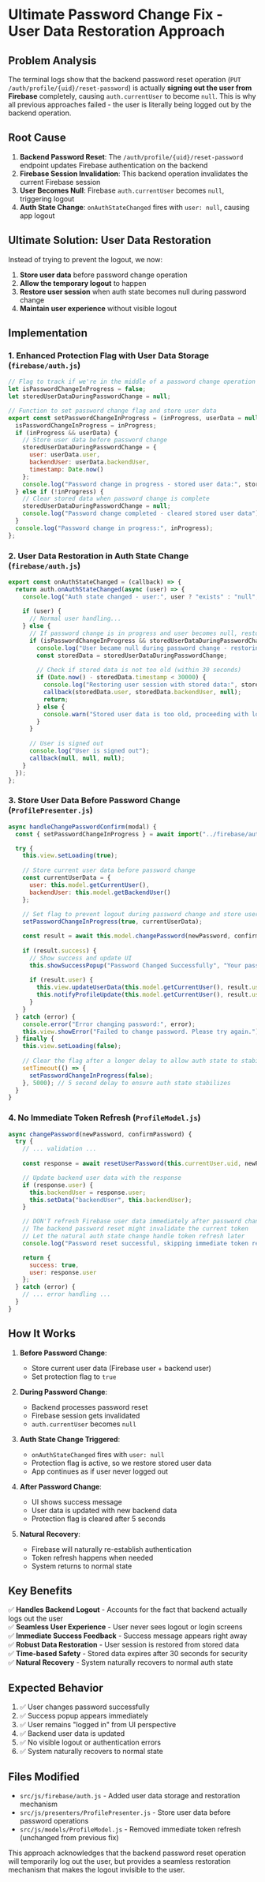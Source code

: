 # Ultimate Password Change Fix - User Data Restoration Approach

## Problem Analysis
The terminal logs show that the backend password reset operation (`PUT /auth/profile/{uid}/reset-password`) is actually **signing out the user from Firebase** completely, causing `auth.currentUser` to become `null`. This is why all previous approaches failed - the user is literally being logged out by the backend operation.

## Root Cause
1. **Backend Password Reset**: The `/auth/profile/{uid}/reset-password` endpoint updates Firebase authentication on the backend
2. **Firebase Session Invalidation**: This backend operation invalidates the current Firebase session
3. **User Becomes Null**: Firebase `auth.currentUser` becomes `null`, triggering logout
4. **Auth State Change**: `onAuthStateChanged` fires with `user: null`, causing app logout

## Ultimate Solution: User Data Restoration

Instead of trying to prevent the logout, we now:
1. **Store user data** before password change operation
2. **Allow the temporary logout** to happen
3. **Restore user session** when auth state becomes null during password change
4. **Maintain user experience** without visible logout

## Implementation

### 1. Enhanced Protection Flag with User Data Storage (`firebase/auth.js`)

```javascript
// Flag to track if we're in the middle of a password change operation
let isPasswordChangeInProgress = false;
let storedUserDataDuringPasswordChange = null;

// Function to set password change flag and store user data
export const setPasswordChangeInProgress = (inProgress, userData = null) => {
  isPasswordChangeInProgress = inProgress;
  if (inProgress && userData) {
    // Store user data before password change
    storedUserDataDuringPasswordChange = {
      user: userData.user,
      backendUser: userData.backendUser,
      timestamp: Date.now()
    };
    console.log("Password change in progress - stored user data:", storedUserDataDuringPasswordChange);
  } else if (!inProgress) {
    // Clear stored data when password change is complete
    storedUserDataDuringPasswordChange = null;
    console.log("Password change completed - cleared stored user data");
  }
  console.log("Password change in progress:", inProgress);
};
```

### 2. User Data Restoration in Auth State Change (`firebase/auth.js`)

```javascript
export const onAuthStateChanged = (callback) => {
  return auth.onAuthStateChanged(async (user) => {
    console.log("Auth state changed - user:", user ? "exists" : "null", "passwordChangeInProgress:", isPasswordChangeInProgress);
    
    if (user) {
      // Normal user handling...
    } else {
      // If password change is in progress and user becomes null, restore the stored user data
      if (isPasswordChangeInProgress && storedUserDataDuringPasswordChange) {
        console.log("User became null during password change - restoring stored user data");
        const storedData = storedUserDataDuringPasswordChange;
        
        // Check if stored data is not too old (within 30 seconds)
        if (Date.now() - storedData.timestamp < 30000) {
          console.log("Restoring user session with stored data:", storedData);
          callback(storedData.user, storedData.backendUser, null);
          return;
        } else {
          console.warn("Stored user data is too old, proceeding with logout");
        }
      }
      
      // User is signed out
      console.log("User is signed out");
      callback(null, null, null);
    }
  });
};
```

### 3. Store User Data Before Password Change (`ProfilePresenter.js`)

```javascript
async handleChangePasswordConfirm(modal) {
  const { setPasswordChangeInProgress } = await import("../firebase/auth.js");

  try {
    this.view.setLoading(true);
    
    // Store current user data before password change
    const currentUserData = {
      user: this.model.getCurrentUser(),
      backendUser: this.model.getBackendUser()
    };
    
    // Set flag to prevent logout during password change and store user data
    setPasswordChangeInProgress(true, currentUserData);

    const result = await this.model.changePassword(newPassword, confirmPassword);
    
    if (result.success) {
      // Show success and update UI
      this.showSuccessPopup("Password Changed Successfully", "Your password has been updated successfully.");
      
      if (result.user) {
        this.view.updateUserData(this.model.getCurrentUser(), result.user);
        this.notifyProfileUpdate(this.model.getCurrentUser(), result.user);
      }
    }
  } catch (error) {
    console.error("Error changing password:", error);
    this.view.showError("Failed to change password. Please try again.");
  } finally {
    this.view.setLoading(false);
    
    // Clear the flag after a longer delay to allow auth state to stabilize
    setTimeout(() => {
      setPasswordChangeInProgress(false);
    }, 5000); // 5 second delay to ensure auth state stabilizes
  }
}
```

### 4. No Immediate Token Refresh (`ProfileModel.js`)

```javascript
async changePassword(newPassword, confirmPassword) {
  try {
    // ... validation ...
    
    const response = await resetUserPassword(this.currentUser.uid, newPassword);

    // Update backend user data with the response
    if (response.user) {
      this.backendUser = response.user;
      this.setData("backendUser", this.backendUser);
    }

    // DON'T refresh Firebase user data immediately after password change
    // The backend password reset might invalidate the current token
    // Let the natural auth state change handle token refresh later
    console.log("Password reset successful, skipping immediate token refresh to avoid auth issues");

    return {
      success: true,
      user: response.user
    };
  } catch (error) {
    // ... error handling ...
  }
}
```

## How It Works

1. **Before Password Change**:
   - Store current user data (Firebase user + backend user)
   - Set protection flag to `true`

2. **During Password Change**:
   - Backend processes password reset
   - Firebase session gets invalidated
   - `auth.currentUser` becomes `null`

3. **Auth State Change Triggered**:
   - `onAuthStateChanged` fires with `user: null`
   - Protection flag is active, so we restore stored user data
   - App continues as if user never logged out

4. **After Password Change**:
   - UI shows success message
   - User data is updated with new backend data
   - Protection flag is cleared after 5 seconds

5. **Natural Recovery**:
   - Firebase will naturally re-establish authentication
   - Token refresh happens when needed
   - System returns to normal state

## Key Benefits

✅ **Handles Backend Logout** - Accounts for the fact that backend actually logs out the user  
✅ **Seamless User Experience** - User never sees logout or login screens  
✅ **Immediate Success Feedback** - Success message appears right away  
✅ **Robust Data Restoration** - User session is restored from stored data  
✅ **Time-based Safety** - Stored data expires after 30 seconds for security  
✅ **Natural Recovery** - System naturally recovers to normal auth state  

## Expected Behavior

1. ✅ User changes password successfully
2. ✅ Success popup appears immediately  
3. ✅ User remains "logged in" from UI perspective
4. ✅ Backend user data is updated
5. ✅ No visible logout or authentication errors
6. ✅ System naturally recovers to normal state

## Files Modified

- `src/js/firebase/auth.js` - Added user data storage and restoration mechanism
- `src/js/presenters/ProfilePresenter.js` - Store user data before password operations
- `src/js/models/ProfileModel.js` - Removed immediate token refresh (unchanged from previous fix)

This approach acknowledges that the backend password reset operation will temporarily log out the user, but provides a seamless restoration mechanism that makes the logout invisible to the user.

